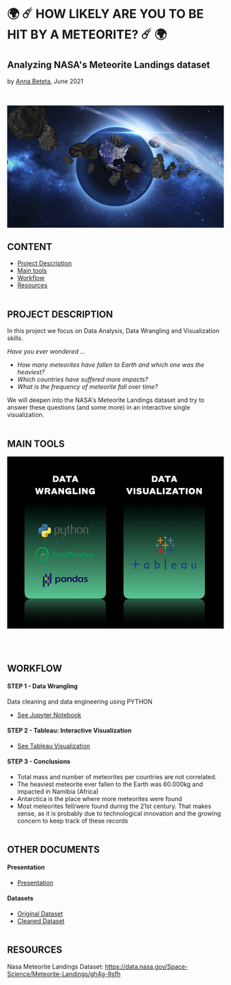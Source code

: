 # 🌍 ☄️  HOW LIKELY ARE YOU TO BE HIT BY A METEORITE?  ☄️ 🌍 


## Analyzing NASA's Meteorite Landings dataset  
by [Anna Beteta](https://github.com/Annbeele), June 2021

<br/><br/>
![Meteorites_around_earth](https://github.com/Annbeele/Meteorite_Landings_Project/blob/main/Images/RS3511_526446689-hig.jpeg)


## CONTENT
- [Project Description](#project-description)
- [Main tools](#main-tools)
- [Workflow](#workflow)
- [Resources](#resources)
<br/><br/>

## PROJECT DESCRIPTION

In this project we focus on Data Analysis, Data Wrangling and Visualization skills.



*Have you ever wondered ...*


- *How many meteorites have fallen to Earth and which one was the heaviest?*  
- *Which countries have suffered more impacts?*  
- *What is the frequency of meteorite fall over time?*


We will deepen into the NASA's Meteorite Landings dataset and try to answer these questions (and some more) in an interactive single visualization.
<br/><br/>

## MAIN TOOLS


<p align="center">
<img src="https://github.com/Annbeele/Meteorite_Landings_Project/blob/main/Images/Main_tools.png" width="550" height="400">
</p>
<br/><br/>

## WORKFLOW

#### STEP 1 - Data Wrangling
Data cleaning and data engineering using PYTHON  
- [See Jupyter Notebook](https://github.com/Annbeele/Meteorite_Landings_Project/blob/main/Docs/Meteorite_Landings.ipynb)

#### STEP 2 - Tableau: Interactive Visualization
- [See Tableau Visualization](https://public.tableau.com/app/profile/anna.beteta/viz/Meteorite_Landings_Study/Dashboard1)

#### STEP 3 - Conclusions
- Total mass and number of meteorites per countries are not correlated.
- The heaviest meteorite ever fallen to the Earth was 60.000kg and impacted in Namibia (Africa)
- Antarctica is the place where more meteorites were found
- Most meteorites fell/were found during the 21st century. That makes sense, as it is probably due to technological innovation and the growing concern to keep track of these records
<br/><br/>

## OTHER DOCUMENTS

#### Presentation
- [Presentation](https://github.com/Annbeele/Meteorite_Landings_Project/blob/main/Docs/Meteorites_Landing_Presentation.key)

#### Datasets
- [Original Dataset](https://github.com/Annbeele/Meteorite_Landings_Project/blob/main/Docs/Meteorite_Landings.csv)
- [Cleaned Dataset](https://github.com/Annbeele/Meteorite_Landings_Project/blob/main/Docs/Meteorites_Landing_Presentation.key)
<br/><br/>

## RESOURCES
Nasa Meteorite Landings Dataset: https://data.nasa.gov/Space-Science/Meteorite-Landings/gh4g-9sfh
